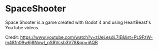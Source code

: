 # SpaceShooter
 Space Shooter is a game created with Godot 4 and using HeartBeast's YouTube videos.
 
 Credit: https://www.youtube.com/watch?v=zUeLesdL7lE&list=PL9FzW-m48fn09w6j8NowI_pSBVcsb3V78&pp=iAQB
